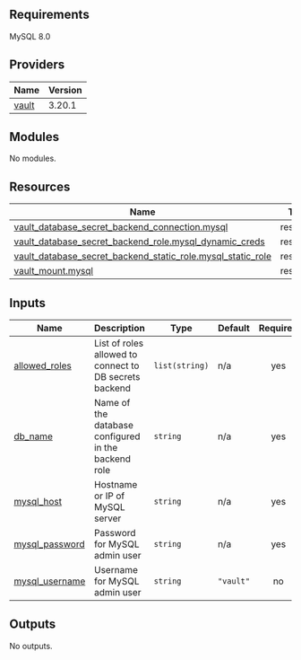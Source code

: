 <!-- BEGIN_TF_DOCS -->
## Requirements

MySQL 8.0

## Providers

| Name | Version |
|------|---------|
| <a name="provider_vault"></a> [vault](#provider\_vault) | 3.20.1 |

## Modules

No modules.

## Resources

| Name | Type |
|------|------|
| [vault_database_secret_backend_connection.mysql](https://registry.terraform.io/providers/hashicorp/vault/latest/docs/resources/database_secret_backend_connection) | resource |
| [vault_database_secret_backend_role.mysql_dynamic_creds](https://registry.terraform.io/providers/hashicorp/vault/latest/docs/resources/database_secret_backend_role) | resource |
| [vault_database_secret_backend_static_role.mysql_static_role](https://registry.terraform.io/providers/hashicorp/vault/latest/docs/resources/database_secret_backend_static_role) | resource |
| [vault_mount.mysql](https://registry.terraform.io/providers/hashicorp/vault/latest/docs/resources/mount) | resource |

## Inputs

| Name | Description | Type | Default | Required |
|------|-------------|------|---------|:--------:|
| <a name="input_allowed_roles"></a> [allowed\_roles](#input\_allowed\_roles) | List of roles allowed to connect to DB secrets backend | `list(string)` | n/a | yes |
| <a name="input_db_name"></a> [db\_name](#input\_db\_name) | Name of the database configured in the backend role | `string` | n/a | yes |
| <a name="input_mysql_host"></a> [mysql\_host](#input\_mysql\_host) | Hostname or IP of MySQL server | `string` | n/a | yes |
| <a name="input_mysql_password"></a> [mysql\_password](#input\_mysql\_password) | Password for MySQL admin user | `string` | n/a | yes |
| <a name="input_mysql_username"></a> [mysql\_username](#input\_mysql\_username) | Username for MySQL admin user | `string` | `"vault"` | no |

## Outputs

No outputs.
<!-- END_TF_DOCS -->
